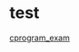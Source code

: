 # test

[cprogram_exam](https://docs.google.com/forms/d/e/1FAIpQLSdx8IL4cka0K2QeuLhjLnru2gTyUkG1tN7Cc_bAZBE3nhjW8g/viewform?usp=header)


